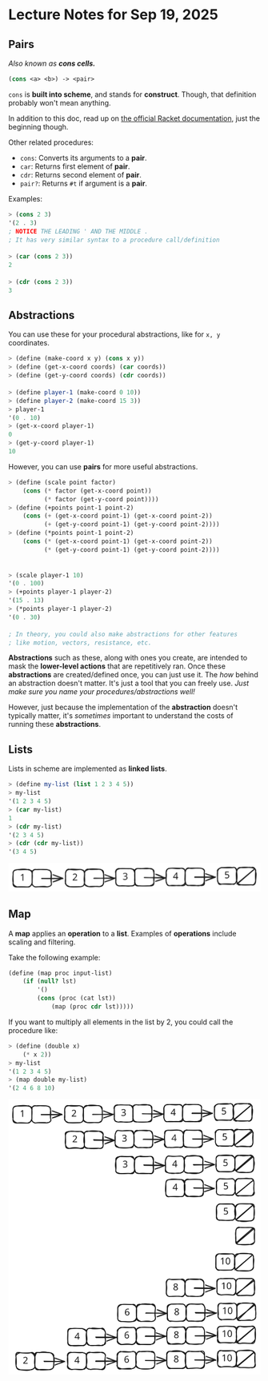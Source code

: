 
# Lecture Notes for Sep 19, 2025

## Pairs

_Also known as ***cons cells.***_

```scheme
(cons <a> <b>) -> <pair>
```

`cons` is **built into scheme**, and stands for **construct**. Though, that definition probably won't mean anything.

In addition to this doc, read up on [the official Racket documentation](https://docs.racket-lang.org/guide/Pairs__Lists__and_Racket_Syntax.html), just the beginning though.

Other related procedures:

- `cons`: Converts its arguments to a **pair**.
- `car`: Returns first element of **pair**.
- `cdr`: Returns second element of **pair**.
- `pair?`: Returns `#t` if argument is a **pair**.

Examples:

```scheme
> (cons 2 3)
'(2 . 3)
; NOTICE THE LEADING ' AND THE MIDDLE .
; It has very similar syntax to a procedure call/definition

> (car (cons 2 3))
2

> (cdr (cons 2 3))
3
```

## Abstractions

You can use these for your procedural abstractions, like for `x, y` coordinates.

```scheme
> (define (make-coord x y) (cons x y))
> (define (get-x-coord coords) (car coords))
> (define (get-y-coord coords) (cdr coords))

> (define player-1 (make-coord 0 10))
> (define player-2 (make-coord 15 3))
> player-1
'(0 . 10)
> (get-x-coord player-1)
0
> (get-y-coord player-1)
10
```

However, you can use **pairs** for more useful abstractions.

```scheme
> (define (scale point factor)
    (cons (* factor (get-x-coord point))
          (* factor (get-y-coord point))))
> (define (+points point-1 point-2)
    (cons (+ (get-x-coord point-1) (get-x-coord point-2))
          (+ (get-y-coord point-1) (get-y-coord point-2))))
> (define (*points point-1 point-2)
    (cons (* (get-x-coord point-1) (get-x-coord point-2))
          (* (get-y-coord point-1) (get-y-coord point-2))))


> (scale player-1 10)
'(0 . 100)
> (+points player-1 player-2)
'(15 . 13)
> (*points player-1 player-2)
'(0 . 30)

; In theory, you could also make abstractions for other features
; like motion, vectors, resistance, etc.
```

**Abstractions** such as these, along with ones you create, are intended to mask the **lower-level actions** that are repetitively ran. Once these **abstractions** are created/defined once, you can just use it. The _how_ behind an abstraction doesn't matter. It's just a tool that you can freely use. _Just make sure you name your procedures/abstractions well!_

However, just because the implementation of the **abstraction** doesn't typically matter, it's _sometimes_ important to understand the costs of running these **abstractions**.

## Lists

Lists in scheme are implemented as **linked lists**.

```scheme
> (define my-list (list 1 2 3 4 5))
> my-list
'(1 2 3 4 5)
> (car my-list)
1
> (cdr my-list)
'(2 3 4 5)
> (cdr (cdr my-list))
'(3 4 5)
```

![](res/linked-list.svg)

## Map

A **map** applies an **operation** to a **list**. Examples of **operations** include scaling and filtering.

Take the following example:

```scheme
(define (map proc input-list)
    (if (null? lst)
        '()
        (cons (proc (cat lst))
            (map (proc cdr lst)))))
```

If you want to multiply all elements in the list by 2, you could call the procedure like:

```scheme
> (define (double x)
    (* x 2))
> my-list
'(1 2 3 4 5)
> (map double my-list)
'(2 4 6 8 10)
```

![](res/mapping-demo.svg)

